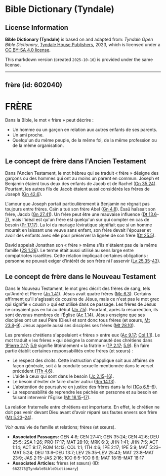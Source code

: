 # Bible Dictionary (Tyndale)

## License Information

**Bible Dictionary (Tyndale)** is based on and adapted from: _Tyndale Open Bible Dictionary_, [Tyndale House Publishers](https://tyndaleopenresources.com/), 2023, which is licensed under a [CC BY-SA 4.0 license](https://creativecommons.org/licenses/by-sa/4.0/legalcode.en).

This markdown version (created `2025-10-16`) is provided under the same license.



--------------------------------

## frère (id: 602040)

FRÈRE
=====

Dans la Bible, le mot « frère » peut décrire :

* Un homme ou un garçon en relation aux autres enfants de ses parents.
* Un ami proche.
* Quelqu'un du même peuple, de la même foi, de la même profession ou de la même organisation.

**Le concept de frère dans l'Ancien Testament**
-----------------------------------------------

Dans l'Ancien Testament, le mot hébreu qui se traduit « frère » désigne des garçons ou des hommes qui ont au moins un parent en commun. Joseph et Benjamin étaient tous deux des enfants de Jacob et de Rachel ([Gn 35\.24](https://ref.ly/Gen35:24)). Pourtant, les autres fils de Jacob étaient aussi considérés les frères de Joseph ([Gn 42\.6](https://ref.ly/Gen42:6)).

L'amour que Joseph portait particulièrement à Benjamin ne régnait pas toujours entre frères. Caïn a tué son frère Abel ([Gn 4\.8](https://ref.ly/Gen4:8)). Ésaü haïssait son frère, Jacob ([Gn 27\.41](https://ref.ly/Gen27:41)). Un frère peut être une mauvaise influence ([Dt 13\.6](https://ref.ly/Deut13:6-Deut13:7)–[7](https://ref.ly/Deut13:6-Deut13:7)), mais l'idéal est qu'un frère est quelqu'un sur qui compter en cas de besoin ([Pr 17\.17](https://ref.ly/Prov17:17)). La loi du mariage léviratique signifiait que si un homme mourait en laissant une veuve sans enfant, son frère devait l'épouser et avoir des enfants avec elle pour préserver la lignée de son frère ([Dt 25\.5](https://ref.ly/Deut25:5)).

David appelait Jonathan son « frère » même s'ils n'étaient pas de la même famille ([2S 1\.26](https://ref.ly/2Sam1:26)). Le terme était aussi utilisé au sens large entre compatriotes israélites. Cette relation impliquait certaines obligations : personne ne pouvait exiger d'intérêt de son frère ni l'asservir ([Lv 25\.35](https://ref.ly/Lev25:35-Lev25:43)–[43](https://ref.ly/Lev25:35-Lev25:43)).

Le concept de frère dans le Nouveau Testament
---------------------------------------------

Dans le Nouveau Testament, le mot grec décrit des frères de sang, tels qu'André et Pierre ([Jn 1\.41](https://ref.ly/John1:41)). Jésus avait quatre frères ([Mc 6\.3](https://ref.ly/Mark6:3)). Certains affirment qu'il s'agissait de cousins de Jésus, mais ce n'est pas le mot grec qui signifie « cousin » qui est utilisé dans ce passage. Les frères de Jésus ne croyaient pas en lui au début ([Jn 7\.5](https://ref.ly/John7:5)). Pourtant, après la résurrection, ils sont devenus membres de l'Église ([Ac 1\.14](https://ref.ly/Acts1:14)). Jésus enseigne que ses disciples ont un seul Père (Dieu) et sont donc tous frères (et sœurs, [Mt 23\.8](https://ref.ly/Matt23:8-Matt23:9)–[9](https://ref.ly/Matt23:8-Matt23:9)). Jésus appelle aussi ses disciples ses frères ([Mt 28\.10](https://ref.ly/Matt28:10)).

Les premiers chrétiens s'appelaient « frères » entre eux ([Ac 9\.17](https://ref.ly/Acts9:17); [Col 1\.1](https://ref.ly/Col1:1)). Le mot traduit « les frères » qui désigne la communauté des chrétiens dans [1Pierre 2\.17](https://ref.ly/1Pet2:17); [5\.9](https://ref.ly/1Pet5:9) signifie littéralement « la fratrie » ([1P 2\.17](https://ref.ly/1Pet2:17); [5\.9](https://ref.ly/1Pet5:9)). En faire partie établit certaines responsabilités entre frères (et sœurs) :

* Le respect des droits. Cette instruction s'applique soit aux affaires de façon générale, soit à la conduite sexuelle mentionnée dans le verset précédent ([1Th 4\.6](https://ref.ly/1Thess4:6)).
* L'aide à ceux qui sont dans le besoin ([Jc 2\.15](https://ref.ly/Jas2:15-Jas2:16)–[16](https://ref.ly/Jas2:15-Jas2:16)).
* Le besoin d'éviter de faire chuter autrui ([Rm 14\.13](https://ref.ly/Rom14:13)).
* L'abstention de poursuivre en justice des frères dans la foi ([1Co 6\.5](https://ref.ly/1Cor6:5-1Cor6:6)–[6](https://ref.ly/1Cor6:5-1Cor6:6)).
* La responsabilité de reprendre les péchés en personne et au besoin en faisant intervenir l'Église ([Mt 18\.15](https://ref.ly/Matt18:15-Matt18:17)–[17](https://ref.ly/Matt18:15-Matt18:17)).

La relation fraternelle entre chrétiens est importante. En effet, le chrétien ne doit pas venir devant Dieu avant d'avoir réparé ses fautes envers son frère ([Mt 5\.23](https://ref.ly/Matt5:23-Matt5:24)–[24](https://ref.ly/Matt5:23-Matt5:24)).

*Voir aussi* vie de famille et relations; frères (et sœurs).

* **Associated Passages:** GEN 4:8; GEN 27:41; GEN 35:24; GEN 42:6; DEU 25:5; 2SA 1:26; PRO 17:17; MAT 28:10; MRK 6:3; JHN 1:41; JHN 7:5; ACT 1:14; ACT 9:17; ROM 14:13; COL 1:1; 1TH 4:6; 1PE 2:17; 1PE 5:9; MAT 5:23–MAT 5:24; DEU 13:6–DEU 13:7; LEV 25:35–LEV 25:43; MAT 23:8–MAT 23:9; JAS 2:15–JAS 2:16; 1CO 6:5–1CO 6:6; MAT 18:15–MAT 18:17
* **Associated Articles:** frères (et sœurs) (ID: `662275@TyndaleBibleDictionary`)

